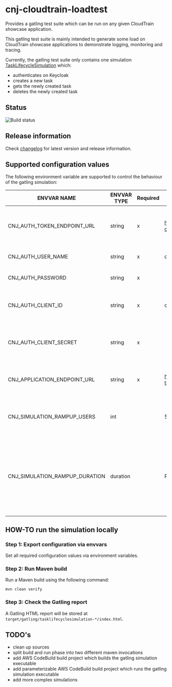 # cnj-cloudtrain-loadtest

Provides a gatling test suite which can be run on any given CloudTrain showcase application.

This gatling test suite is mainly intended to generate some load on CloudTrain showcase applications to demonstrate
logging, monitoring and tracing. 

Currently, the gatling test suite only contains one simulation [TaskLifecycleSimulation](src/test/java/group/msg/at/cloud/cloudtrain/loadtest/TaskLifecycleSimulation.java) which:
* authenticates on Keycloak
* creates a new task
* gets the newly created task
* deletes the newly created task


## Status

![Build status]()

## Release information

Check [changelog](changelog.md) for latest version and release information.

## Supported configuration values

The following environment variable are supported to control the behaviour of the gatling simulation:

| ENVVAR NAME | ENVVAR TYPE    | Required | Example | Description                                                                                                          |
| --- |----------------|----------| --- |----------------------------------------------------------------------------------------------------------------------|
| CNJ_AUTH_TOKEN_ENDPOINT_URL | string         | x        | https://oidc.cloudtrain.aws.msgoat.eu/realms/cloudtrain/protocol/openid-connect/token | Token endpoint URL of the OpenId Connect Provider                                                                    |
| CNJ_AUTH_USER_NAME | string         | x        | cnj-tester | Name of the test user                                                                                                |
| CNJ_AUTH_PASSWORD | string         | x        |  | Password of the test user                                                                                            |
| CNJ_AUTH_CLIENT_ID | string         | x        | cnj-rest-assured | Client ID of the registered CloudTrain application                                                                   |
| CNJ_AUTH_CLIENT_SECRET | string         | x        | | Client secret of the registered CloudTrain application                                                               |
| CNJ_APPLICATION_ENDPOINT_URL | string         | x        | https://train2024-dev.k8s.cloudtrain.aws.msgoat.eu/cloudtrain/cnj-tracing-backend-spring | REST endpoint URL of the application under test                                                                      |
| CNJ_SIMULATION_RAMPUP_USERS | int            |          | 50 | Number of users the simulation should ramp up; default: `50`                                                         |
| CNJ_SIMULATION_RAMPUP_DURATION | duration |          | PT60S | Duration of the simulation ramp up in ISO-8601 format (i.e. "PT60S" for 60 seconds); default: `PTS60` for 60 seconds |

## HOW-TO run the simulation locally

### Step 1: Export configuration via envvars

Set all required configuration values via environment variables.

### Step 2: Run Maven build

Run a Maven build using the following command:

````shell
mvn clean verify
````

### Step 3: Check the Gatling report

A Gatling HTML report will be stored at `target/gatling/tasklifecyclesimulation-*/index.html`.

## TODO's

* clean up sources
* split build and run phase into two different maven invocations 
* add AWS CodeBuild build project which builds the gatling simulation executable
* add parameterizable AWS CodeBuild build project which runs the gatling simulation executable
* add more complex simulations
